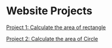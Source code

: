# Website Projects 


[ Project 1: Calculate the area of rectangle ](https://github.com/Akgoldie/Website-Projects/tree/main/Code_1)

[ Project 2: Calculate the area of Circle ](https://github.com/Akgoldie/Website-Projects/tree/main/Code_2)


